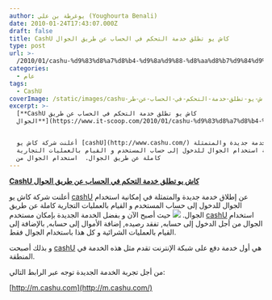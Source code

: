 ```yaml
---
author: يوغرطة بن علي (Youghourta Benali)
date: 2010-01-24T17:43:07.000Z
draft: false
title: CashU كاش يو تطلق خدمة التحكم في الحساب عن طريق الجوال
type: post
url: >-
  /2010/01/cashu-%d9%83%d8%a7%d8%b4-%d9%8a%d9%88-%d8%aa%d8%b7%d9%84%d9%82-%d8%ae%d8%af%d9%85%d8%a9-%d8%a7%d9%84%d8%aa%d8%ad%d9%83%d9%85-%d9%81%d9%8a-%d8%a7%d9%84%d8%ad%d8%b3%d8%a7%d8%a8-%d8%b9%d9%86-%d8%b7%d8%b1/
categories:
  - عام
tags:
  - CashU
coverImage: /static/images/cashu-كاش-يو-تطلق-خدمة-التحكم-في-الحساب-عن-طر/cashu_logo.jpg
excerpt: >-
  [**CashU كاش يو تطلق خدمة التحكم في الحساب عن طريق
  الجوال**](https://www.it-scoop.com/2010/01/cashu-%d9%83%d8%a7%d8%b4-%d9%8a%d9%88-%d8%aa%d8%b7%d9%84%d9%82-%d8%ae%d8%af%d9%85%d8%a9-%d8%a7%d9%84%d8%aa%d8%ad%d9%83%d9%85-%d9%81%d9%8a-%d8%a7%d9%84%d8%ad%d8%b3%d8%a7%d8%a8-%d8%b9%d9%86-%d8%b7%d8%b1/)


  أعلنت شركة كاش يو [cashU](http://www.cashu.com/) عن إطلاق خدمة جديدة والمتمثلة
  في إمكانية استخدام الجوال للدخول إلى حساب المستخدم و القيام بالعمليات التجارية
  كاملة عن طريق الجوال.  استخدام الجوال من
---
```

[**CashU كاش يو تطلق خدمة التحكم في الحساب عن طريق الجوال**](https://www.it-scoop.com/2010/01/cashu-%d9%83%d8%a7%d8%b4-%d9%8a%d9%88-%d8%aa%d8%b7%d9%84%d9%82-%d8%ae%d8%af%d9%85%d8%a9-%d8%a7%d9%84%d8%aa%d8%ad%d9%83%d9%85-%d9%81%d9%8a-%d8%a7%d9%84%d8%ad%d8%b3%d8%a7%d8%a8-%d8%b9%d9%86-%d8%b7%d8%b1/)

أعلنت شركة كاش يو [cashU](http://www.cashu.com/) عن إطلاق خدمة جديدة والمتمثلة في إمكانية استخدام الجوال للدخول إلى حساب المستخدم و القيام بالعمليات التجارية كاملة عن طريق الجوال. ![](/static/images/cashu-كاش-يو-تطلق-خدمة-التحكم-في-الحساب-عن-طر/cashu_logo.jpg) حيث أصبح الآن و بفضل الخدمة الجديدة بإمكان مستخدم [cashU](http://www.cashu.com/) استخدام الجوال من أجل الدخول إلى حسابه, تفقد رصيده, إضافة الأموال إلى حسابه, بالإضافة إلى القيام بالعمليات الشرائية و كل هذا باستخدام الجوال فقط.

و بذلك أصبحت [cashU](http://www.cashu.com/) هي أول خدمة دفع على شبكة الإنترنت تقدم مثل هذه الخدمة في المنطقة.

من أجل تجربة الخدمة الجديدة توجه عبر الرابط التالي:

[http://m.cashu.com](http://m.cashu.com/)
